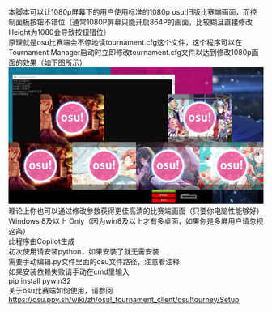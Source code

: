 本脚本可以让1080p屏幕下的用户使用标准的1080p osu!旧版比赛端画面，而控制面板按钮不错位（通常1080P屏幕只能开启864P的画面，比较糊且直接修改Height为1080会导致按钮错位）  
原理就是osu比赛端会不停地读tournament.cfg这个文件，这个程序可以在Tournament Manager启动时立即修改tournament.cfg文件以达到修改1080p画面的效果（如下图所示）  
![image](test.png)  
理论上你也可以通过修改参数获得更佳高清的比赛端画面（只要你电脑性能够好）  
Windows 8及以上 Only（因为win8及以上才有多桌面，如果你是多屏用户请忽视这条）  
此程序由Copilot生成  
初次使用请安装python，如果安装了就无需安装  
需要手动编辑.py文件里面的osu文件路径，注意看注释  
如果安装依赖失败请手动在cmd里输入  
pip install pywin32  
关于osu比赛端如何使用，请参阅[https://osu.ppy.sh/wiki/zh/osu!_tournament_client/osu!tourney/Setup  ](https://osu.ppy.sh/wiki/zh/osu%21_tournament_client/osu%21tourney)  
